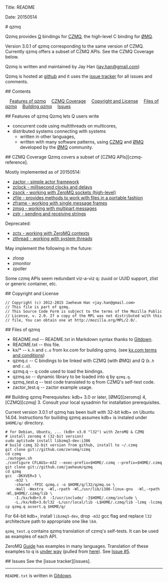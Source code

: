 
Title: README

Date: 20150514

<A name="toc1-6" title="qzmq" />
# qzmq

Qzmq provides [Q][q] bindings for [CZMQ][czmq],
the high-level C binding for [ØMQ][zeromq].

Version 3.0.1 of qzmq corresponding to the same version of CZMQ.
Currently qzmq offers a subset of CZMQ APIs.
See the CZMQ Coverage below.

Qzmq is written and maintained by Jay Han (<jay.han@gmail.com>)

Qzmq is hosted at [github][qzmq] and
it uses the [issue tracker][issues] for all issues and comments.

<A name="toc2-21" title="Contents" />
## Contents

&emsp;<a href="#toc2-26">Features of qzmq</a>
&emsp;<a href="#toc2-36">CZMQ Coverage</a>
&emsp;<a href="#toc2-64">Copyright and License</a>
&emsp;<a href="#toc2-73">Files of qzmq</a>
&emsp;<a href="#toc2-85">Building qzmq</a>
&emsp;<a href="#toc2-122">Issues</a>
&emsp;<a href="#toc2-126"></a>

<A name="toc2-26" title="Features of qzmq" />
## Features of qzmq
Qzmq lets Q users write

- concurrent code using multithreads on multicores,
- distributed systems connecting with systems
    - written in other languages,
    - written with many software patterns,
using [CZMQ][czmq] and  [ØMQ][zeromq] developed by the [ØMQ][zeromq] community.

<A name="toc2-36" title="CZMQ Coverage" />
## CZMQ Coverage
Qzmq covers a subset of [CZMQ APIs][czmq-reference].

Mostly implemented as of 20150514:

* [zactor - simple actor framework][zactor]
* [zclock - millisecond clocks and delays][zclock]
* [zsock - working with ZeroMQ sockets (high-level)][zsock]
* [zfile - provides methods to work with files in a portable fashion][zfile]
* [zframe - working with single message frames][zframe]
* [zmsg - working with multipart messages][zmsg]
* [zstr - sending and receiving strings][zstr]

Deprecated:

* [zctx - working with ZeroMQ contexts][zctx]
* [zthread - working with system threads][zthread]

May implement the following in the future:

* zloop
* zmonitor
* zpoller

Some czmq APIs seem redundant viz-a-viz q:
zuuid or UUID support, zlist or generic container, etc.

<A name="toc2-64" title="Copyright and License" />
## Copyright and License

    // Copyright (c) 2012-2015 Jaeheum Han <jay.han@gmail.com>
    // This file is part of qzmq.
    // This Source Code Form is subject to the terms of the Mozilla Public
    // License, v. 2.0. If a copy of the MPL was not distributed with this
    // file, You can obtain one at http://mozilla.org/MPL/2.0/.

<A name="toc2-73" title="Files of qzmq" />
## Files of qzmq

* README.md -- README.txt in Markdown syntax thanks to [Gitdown][gitdown].
* README.txt -- this file.
* kx/* -- `k.h` and `c.o` from kx.com for building qzmq. (see [kx.com terms and conditions][kxtoc])
* qzmq.c -- C bindings to be linked with CZMQ (with ØMQ) and Q (`k.h` and `c.o`).
* qzmq.q -- q code used to load the bindings.
* qzmq.so -- dynamic library to be loaded into q by `qzmq.q`.
* qzmq_test.q -- test code translated to q from CZMQ's self-test code.
* zactor_test.q -- zactor example usage.

<A name="toc2-85" title="Building qzmq" />
## Building qzmq
Prerequisites: kdb+ 3.0 or later, [ØMQ][zeromq] 4, [CZMQ][czmq] 3.
Consult your local sysadmin for installation prerequisites.

Current version 3.0.1 of qzmq has been built with 32-bit kdb+ on Ubuntu 14.04.
Instructions for builidng qzmq assumes kdb+ is instaled under `$HOME/q/` directory.

    # for Debian, Ubuntu, ... (kdb+ v3.0 "l32") with ZeroMQ & CZMQ
    # install zeromq 4 (32-bit version)
    sudo aptitude install libzmq3-dev:i386
    # build czmq 32-bit version from github, install to ~/.czmq
    git clone git://github.com/zeromq/czmq
    cd czmq
    ./autogen.sh
    ./configure CFLAGS=-m32 --exec-prefix=$HOME/.czmq --prefix=$HOME/.czmq
    git clone git://github.com/jaeheum/qzmq
    cd qzmq 
    gcc  -DKXVER=3 \
        -m32 \
        -shared -fPIC qzmq.c -o $HOME/q/l32/qzmq.so \
        -Wall -Wextra  -Wl,-rpath -Wl,/usr/lib/i386-linux-gnu  -Wl,-rpath -Wl,$HOME/.czmq/lib \
        -I./kx/kdb+3.0  -I/usr/include/ -I$HOME/.czmq/include \
        -L./kx/kdb+3.0/l32 -L/usr/local/lib -L$HOME/.czmq/lib -lzmq -lczmq
    cp qzmq.q assert.q $HOME/q/

For 64-bit kdb+, install `libzmq3-dev`,  drop `-m32` gcc flag and
replace `l32` architecture path to appropriate one like `l64`.

`qzmq_test.q` contains qzmq translation of czmq's self-tests.
It can be used as examples of each API.

ZeroMQ [Guide][zguide] has examples in many languages.
Translation of these examples to q is [under way][zguide-in-q]
(pulled from [here][zguide-in-q-original]).
See [Issue #5](https://github.com/jaeheum/qzmq/issues/5).

<A name="toc2-122" title="Issues" />
## Issues
See the [issue tracker][issues].
<A name="toc2-126" title="" />

---

`README.txt` is written in [Gitdown][gitdown].

[qzmq]: https://github.com/jaeheum/qzmq
[zeromq]: http://www.zeromq.org
[czmq]: http://czmq.zeromq.org
[q]: http://kx.com
[czmq-reference]:http://api.zeromq.org/czmq3-0:czmq
[zactor]:http://api.zeromq.org/CZMQ3-0:zactor
[zclock]:http://api.zeromq.org/CZMQ3-0:zclock
[zfile]:http://api.zeromq.org/CZMQ3-0:zfile
[zsock]:http://api.zeromq.org/CZMQ3-0:zsock
[zstr]:http://api.zeromq.org/CZMQ3-0:zstr
[zmsg]:http://api.zeromq.org/CZMQ3-0:zmsg
[zframe]:http://api.zeromq.org/CZMQ3-0:zframe
[zctx]:http://api.zeromq.org/CZMQ3-0:zctx
[zthread]:http://api.zeromq.org/CZMQ3-0:zthread
[kxtoc]:http://code.kx.com/wiki/TermsAndConditions
[kdbdoc]: http://code.kx.com/wiki/Cookbook/ExtendingWithC
[issues]: https://github.com/jaeheum/qzmq/issues
[zguide]: http://zguide.zeromq.org
[zguide-in-q]:https://github.com/imatix/zguide/tree/master/examples/Q
[zguide-in-q-original]:https://github.com/jaeheum/zguide/tree/master/examples/Q
[gitdown]: https://github.com/imatix/gitdown

